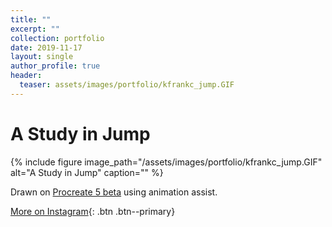 ```yaml
---
title: ""
excerpt: ""
collection: portfolio
date: 2019-11-17
layout: single
author_profile: true
header:
  teaser: assets/images/portfolio/kfrankc_jump.GIF
---
```


# A Study in Jump

{% include figure image_path="/assets/images/portfolio/kfrankc_jump.GIF" alt="A Study in Jump" caption="" %}

Drawn on [Procreate 5 beta](https://procreate.art/ipad/preview) using animation assist.

[More on Instagram](https://instagram.com/bykfrankc){: .btn .btn--primary}
